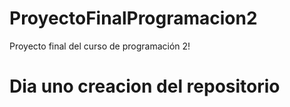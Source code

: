 # ProyectoFinalProgramacion2
Proyecto final del curso de programación 2!
# Dia uno creacion del repositorio
